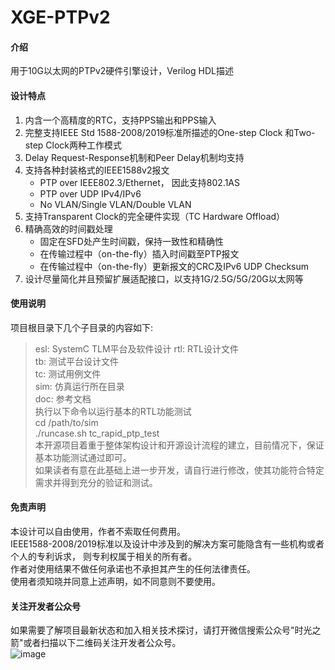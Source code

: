 # XGE-PTPv2

#### 介绍
用于10G以太网的PTPv2硬件引擎设计，Verilog HDL描述

#### 设计特点 

1.  内含一个高精度的RTC，支持PPS输出和PPS输入 
2.  完整支持IEEE Std 1588-2008/2019标准所描述的One-step Clock 和Two-step Clock两种工作模式
3.  Delay Request-Response机制和Peer Delay机制均支持
4.  支持各种封装格式的IEEE1588v2报文
    - PTP over IEEE802.3/Ethernet， 因此支持802.1AS
	- PTP over UDP IPv4/IPv6
	- No VLAN/Single VLAN/Double VLAN
5.  支持Transparent Clock的完全硬件实现（TC Hardware Offload）
6.  精确高效的时间戳处理
    - 固定在SFD处产生时间戳，保持一致性和精确性
	- 在传输过程中（on-the-fly）插入时间戳至PTP报文
	- 在传输过程中（on-the-fly）更新报文的CRC及IPv6 UDP Checksum
7.  设计尽量简化并且预留扩展适配接口，以支持1G/2.5G/5G/20G以太网等

#### 使用说明

项目根目录下几个子目录的内容如下:<br>
>esl: SystemC TLM平台及软件设计
>rtl: RTL设计文件<br>
>tb: 测试平台设计文件<br>
>tc: 测试用例文件<br>
>sim: 仿真运行所在目录<br>
>doc: 参考文档<br>
执行以下命令以运行基本的RTL功能测试<br>
>cd /path/to/sim<br>
>./runcase.sh tc_rapid_ptp_test<br>
本开源项目着重于整体架构设计和开源设计流程的建立，目前情况下，保证基本功能测试通过即可。<br>
如果读者有意在此基础上进一步开发，请自行进行修改，使其功能符合特定需求并得到充分的验证和测试。<br>

#### 免责声明

本设计可以自由使用，作者不索取任何费用。<br>
IEEE1588-2008/2019标准以及设计中涉及到的解决方案可能隐含有一些机构或者个人的专利诉求， 则专利权属于相关的所有者。<br>
作者对使用结果不做任何承诺也不承担其产生的任何法律责任。<br>
使用者须知晓并同意上述声明，如不同意则不要使用。<br>

#### 关注开发者公众号
如果需要了解项目最新状态和加入相关技术探讨，请打开微信搜索公众号"时光之箭"或者扫描以下二维码关注开发者公众号。<br>
![image](https://open.weixin.qq.com/qr/code?username=Arrow-of-Time-zd "时光之箭")



